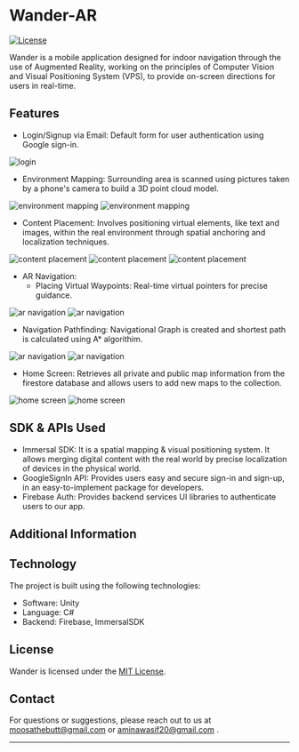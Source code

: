 # Wander-AR
 
[![License](https://img.shields.io/badge/license-MIT-blue.svg)](LICENSE)

Wander is a mobile application designed for indoor navigation  through the use of Augmented Reality, working on the principles of Computer Vision and Visual Positioning System (VPS), to provide on-screen directions for users in real-time.

## Features

- Login/Signup via Email: Default form for user authentication using Google sign-in.

![login](Assets/ImmersalSDK/Samples/Images/loginscreen.png)

- Environment Mapping: Surrounding area is scanned using pictures taken by a phone's camera to build a 3D point cloud model.

![environment mapping](Assets/ImmersalSDK/Samples/Images/mapping1.png) ![environment mapping](Assets/ImmersalSDK/Samples/Images/mapping2.png)

- Content Placement: Involves positioning virtual elements, like text and images, within the real environment through spatial anchoring and localization techniques. 

![content placement](Assets/ImmersalSDK/Samples/Images/contentplace1.png) ![content placement](Assets/ImmersalSDK/Samples/Images/contentplace2.png) ![content placement](Assets/ImmersalSDK/Samples/Images/contentplace3.png)

- AR Navigation:
  - Placing Virtual Waypoints: Real-time virtual pointers for precise guidance.

![ar navigation](Assets/ImmersalSDK/Samples/Images/navigation1.png) ![ar navigation](Assets/ImmersalSDK/Samples/Images/navigation2.png)

  - Navigation Pathfinding: Navigational Graph is created and shortest path is calculated using A* algorithim.

![ar navigation](Assets/ImmersalSDK/Samples/Images/navigation3.png) ![ar navigation](Assets/ImmersalSDK/Samples/Images/navigation4.png)

- Home Screen: Retrieves all private and public map information from the firestore database and allows users to add new maps to the collection.

![home screen](Assets/ImmersalSDK/Samples/Images/homescreen1.png) ![home screen](Assets/ImmersalSDK/Samples/Images/homescreen2.jpg)

 
## SDK & APIs Used

- Immersal SDK: It is a spatial mapping & visual positioning system. It allows merging digital content with the real world by precise localization of devices in the physical world. 
- GoogleSignIn API: Provides users easy and secure sign-in and sign-up, in an easy-to-implement package for developers.
- Firebase Auth: Provides backend services UI libraries to authenticate users to our app.

## Additional Information

## Technology

The project is built using the following technologies:

- Software: Unity
- Language: C#
- Backend: Firebase, ImmersalSDK

## License

Wander is licensed under the [MIT License](LICENSE).

## Contact



For questions or suggestions, please reach out to us at [moosathebutt@gmail.com](mailto:moosathebutt@gmail.com) or [aminawasif20@gmail.com](mailto:aminawasif20@gmail.com) .

---